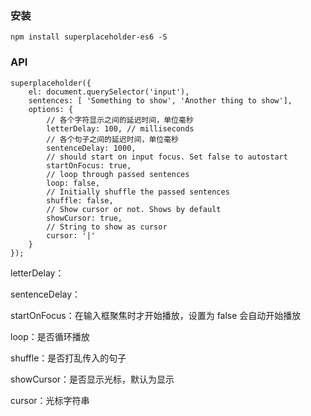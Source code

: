 ### 安装
```
npm install superplaceholder-es6 -S
```

### API
```
superplaceholder({
    el: document.querySelector('input'),
    sentences: [ 'Something to show', 'Another thing to show'],
    options: {
        // 各个字符显示之间的延迟时间，单位毫秒
        letterDelay: 100, // milliseconds
        // 各个句子之间的延迟时间，单位毫秒
        sentenceDelay: 1000,
        // should start on input focus. Set false to autostart
        startOnFocus: true,
        // loop through passed sentences
        loop: false,
        // Initially shuffle the passed sentences
        shuffle: false,
        // Show cursor or not. Shows by default
        showCursor: true,
        // String to show as cursor
        cursor: '|'
    }
});
```

letterDelay：

sentenceDelay：

startOnFocus：在输入框聚焦时才开始播放，设置为 false 会自动开始播放

loop：是否循环播放

shuffle：是否打乱传入的句子

showCursor：是否显示光标，默认为显示

cursor：光标字符串